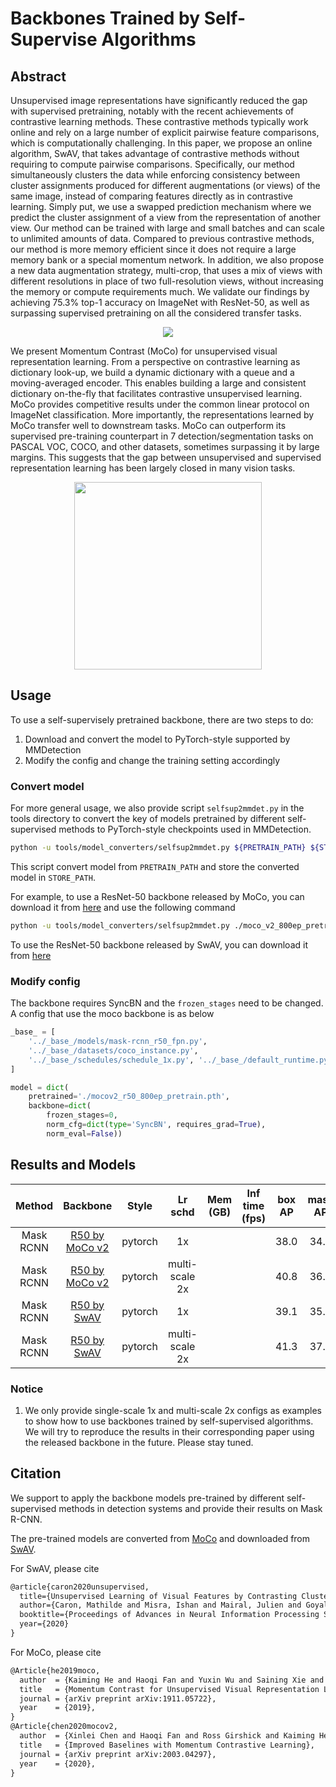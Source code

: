 # Backbones Trained by Self-Supervise Algorithms

<!-- [OTHERS] -->

## Abstract

Unsupervised image representations have significantly reduced the gap with supervised pretraining, notably with the recent achievements of contrastive learning methods. These contrastive methods typically work online and rely on a large number of explicit pairwise feature comparisons, which is computationally challenging. In this paper, we propose an online algorithm, SwAV, that takes advantage of contrastive methods without requiring to compute pairwise comparisons. Specifically, our method simultaneously clusters the data while enforcing consistency between cluster assignments produced for different augmentations (or views) of the same image, instead of comparing features directly as in contrastive learning. Simply put, we use a swapped prediction mechanism where we predict the cluster assignment of a view from the representation of another view. Our method can be trained with large and small batches and can scale to unlimited amounts of data. Compared to previous contrastive methods, our method is more memory efficient since it does not require a large memory bank or a special momentum network. In addition, we also propose a new data augmentation strategy, multi-crop, that uses a mix of views with different resolutions in place of two full-resolution views, without increasing the memory or compute requirements much. We validate our findings by achieving 75.3% top-1 accuracy on ImageNet with ResNet-50, as well as surpassing supervised pretraining on all the considered transfer tasks.

<div align=center>
<img src="https://user-images.githubusercontent.com/40661020/143997246-ac40fd8a-9b48-4ff5-a0d9-ba10e1e333d2.png"/>
</div>

We present Momentum Contrast (MoCo) for unsupervised visual representation learning. From a perspective on contrastive learning as dictionary look-up, we build a dynamic dictionary with a queue and a moving-averaged encoder. This enables building a large and consistent dictionary on-the-fly that facilitates contrastive unsupervised learning. MoCo provides competitive results under the common linear protocol on ImageNet classification. More importantly, the representations learned by MoCo transfer well to downstream tasks. MoCo can outperform its supervised pre-training counterpart in 7 detection/segmentation tasks on PASCAL VOC, COCO, and other datasets, sometimes surpassing it by large margins. This suggests that the gap between unsupervised and supervised representation learning has been largely closed in many vision tasks.

<div align=center>
<img src="https://user-images.githubusercontent.com/40661020/143997315-5ff824d4-1007-4b59-8952-bc5a2c0bfd78.png" height="300"/>
</div>

## Usage

To use a self-supervisely pretrained backbone, there are two steps to do:

1. Download and convert the model to PyTorch-style supported by MMDetection
2. Modify the config and change the training setting accordingly

### Convert model

For more general usage, we also provide script `selfsup2mmdet.py` in the tools directory to convert the key of models pretrained by different self-supervised methods to PyTorch-style checkpoints used in MMDetection.

```bash
python -u tools/model_converters/selfsup2mmdet.py ${PRETRAIN_PATH} ${STORE_PATH} --selfsup ${method}
```

This script convert model from `PRETRAIN_PATH` and store the converted model in `STORE_PATH`.

For example, to use a ResNet-50 backbone released by MoCo, you can download it from [here](https://dl.fbaipublicfiles.com/moco/moco_checkpoints/moco_v2_800ep/moco_v2_800ep_pretrain.pth.tar) and use the following command

```bash
python -u tools/model_converters/selfsup2mmdet.py ./moco_v2_800ep_pretrain.pth.tar mocov2_r50_800ep_pretrain.pth --selfsup moco
```

To use the ResNet-50 backbone released by SwAV, you can download it from [here](https://dl.fbaipublicfiles.com/deepcluster/swav_800ep_pretrain.pth.tar)

### Modify config

The backbone requires SyncBN and the `frozen_stages` need to be changed. A config that use the moco backbone is as below

```python
_base_ = [
    '../_base_/models/mask-rcnn_r50_fpn.py',
    '../_base_/datasets/coco_instance.py',
    '../_base_/schedules/schedule_1x.py', '../_base_/default_runtime.py'
]

model = dict(
    pretrained='./mocov2_r50_800ep_pretrain.pth',
    backbone=dict(
        frozen_stages=0,
        norm_cfg=dict(type='SyncBN', requires_grad=True),
        norm_eval=False))

```

## Results and Models

|  Method   |                            Backbone                            |  Style  |    Lr schd     | Mem (GB) | Inf time (fps) | box AP | mask AP |                                  Config                                  |                                                                                                                                                                                            Download                                                                                                                                                                                            |
| :-------: | :------------------------------------------------------------: | :-----: | :------------: | :------: | :------------: | :----: | :-----: | :----------------------------------------------------------------------: | :--------------------------------------------------------------------------------------------------------------------------------------------------------------------------------------------------------------------------------------------------------------------------------------------------------------------------------------------------------------------------------------------: |
| Mask RCNN |  [R50 by MoCo v2](./mask-rcnn_r50-mocov2-pre_fpn_1x_coco.py)   | pytorch |       1x       |          |                |  38.0  |  34.3   |  [config](../selfsup_pretrain/mask-rcnn_r50-mocov2-pre_fpn_1x_coco.py)   |       [model](https://download.openmmlab.com/mmdetection/v2.0/selfsup_pretrain/mask_rcnn_r50_fpn_mocov2-pretrain_1x_coco/mask_rcnn_r50_fpn_mocov2-pretrain_1x_coco_20210604_114614-a8b63483.pth) \| [log](https://download.openmmlab.com/mmdetection/v2.0/selfsup_pretrain/mask_rcnn_r50_fpn_mocov2-pretrain_1x_coco/mask_rcnn_r50_fpn_mocov2-pretrain_1x_coco_20210604_114614.log.json)       |
| Mask RCNN | [R50 by MoCo v2](./mask-rcnn_r50-mocov2-pre_fpn_ms-2x_coco.py) | pytorch | multi-scale 2x |          |                |  40.8  |  36.8   | [config](../selfsup_pretrain/mask-rcnn_r50-mocov2-pre_fpn_ms-2x_coco.py) | [model](https://download.openmmlab.com/mmdetection/v2.0/selfsup_pretrain/mask_rcnn_r50_fpn_mocov2-pretrain_ms-2x_coco/mask_rcnn_r50_fpn_mocov2-pretrain_ms-2x_coco_20210605_163717-d95df20a.pth) \| [log](https://download.openmmlab.com/mmdetection/v2.0/selfsup_pretrain/mask_rcnn_r50_fpn_mocov2-pretrain_ms-2x_coco/mask_rcnn_r50_fpn_mocov2-pretrain_ms-2x_coco_20210605_163717.log.json) |
| Mask RCNN |     [R50 by SwAV](./mask-rcnn_r50-swav-pre_fpn_1x_coco.py)     | pytorch |       1x       |          |                |  39.1  |  35.7   |   [config](../selfsup_pretrain/mask-rcnn_r50-swav-pre_fpn_1x_coco.py)    |           [model](https://download.openmmlab.com/mmdetection/v2.0/selfsup_pretrain/mask_rcnn_r50_fpn_swav-pretrain_1x_coco/mask_rcnn_r50_fpn_swav-pretrain_1x_coco_20210604_114640-7b9baf28.pth) \| [log](https://download.openmmlab.com/mmdetection/v2.0/selfsup_pretrain/mask_rcnn_r50_fpn_swav-pretrain_1x_coco/mask_rcnn_r50_fpn_swav-pretrain_1x_coco_20210604_114640.log.json)           |
| Mask RCNN |   [R50 by SwAV](./mask-rcnn_r50-swav-pre_fpn_ms-2x_coco.py)    | pytorch | multi-scale 2x |          |                |  41.3  |  37.3   |  [config](../selfsup_pretrain/mask-rcnn_r50-swav-pre_fpn_ms-2x_coco.py)  |     [model](https://download.openmmlab.com/mmdetection/v2.0/selfsup_pretrain/mask_rcnn_r50_fpn_swav-pretrain_ms-2x_coco/mask_rcnn_r50_fpn_swav-pretrain_ms-2x_coco_20210605_163717-08e26fca.pth) \| [log](https://download.openmmlab.com/mmdetection/v2.0/selfsup_pretrain/mask_rcnn_r50_fpn_swav-pretrain_ms-2x_coco/mask_rcnn_r50_fpn_swav-pretrain_ms-2x_coco_20210605_163717.log.json)     |

### Notice

1. We only provide single-scale 1x and multi-scale 2x configs as examples to show how to use backbones trained by self-supervised algorithms. We will try to reproduce the results in their corresponding paper using the released backbone in the future. Please stay tuned.

## Citation

We support to apply the backbone models pre-trained by different self-supervised methods in detection systems and provide their results on Mask R-CNN.

The pre-trained models are converted from [MoCo](https://github.com/facebookresearch/moco) and downloaded from [SwAV](https://github.com/facebookresearch/swav).

For SwAV, please cite

```latex
@article{caron2020unsupervised,
  title={Unsupervised Learning of Visual Features by Contrasting Cluster Assignments},
  author={Caron, Mathilde and Misra, Ishan and Mairal, Julien and Goyal, Priya and Bojanowski, Piotr and Joulin, Armand},
  booktitle={Proceedings of Advances in Neural Information Processing Systems (NeurIPS)},
  year={2020}
}
```

For MoCo, please cite

```latex
@Article{he2019moco,
  author  = {Kaiming He and Haoqi Fan and Yuxin Wu and Saining Xie and Ross Girshick},
  title   = {Momentum Contrast for Unsupervised Visual Representation Learning},
  journal = {arXiv preprint arXiv:1911.05722},
  year    = {2019},
}
@Article{chen2020mocov2,
  author  = {Xinlei Chen and Haoqi Fan and Ross Girshick and Kaiming He},
  title   = {Improved Baselines with Momentum Contrastive Learning},
  journal = {arXiv preprint arXiv:2003.04297},
  year    = {2020},
}
```
